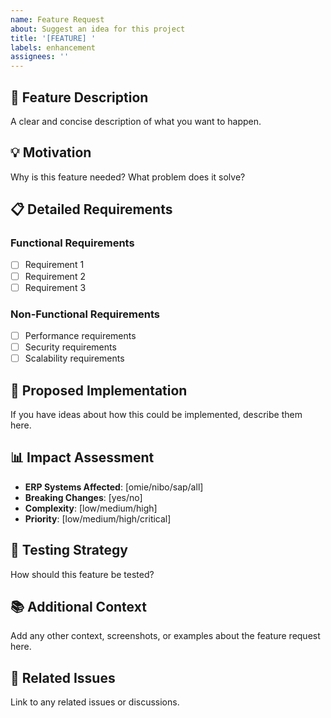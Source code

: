 ```yaml
---
name: Feature Request
about: Suggest an idea for this project
title: '[FEATURE] '
labels: enhancement
assignees: ''
---
```


## 🎯 Feature Description
A clear and concise description of what you want to happen.

## 💡 Motivation
Why is this feature needed? What problem does it solve?

## 📋 Detailed Requirements
### Functional Requirements
- [ ] Requirement 1
- [ ] Requirement 2
- [ ] Requirement 3

### Non-Functional Requirements
- [ ] Performance requirements
- [ ] Security requirements
- [ ] Scalability requirements

## 🔧 Proposed Implementation
If you have ideas about how this could be implemented, describe them here.

## 📊 Impact Assessment
- **ERP Systems Affected**: [omie/nibo/sap/all]
- **Breaking Changes**: [yes/no]
- **Complexity**: [low/medium/high]
- **Priority**: [low/medium/high/critical]

## 🧪 Testing Strategy
How should this feature be tested?

## 📚 Additional Context
Add any other context, screenshots, or examples about the feature request here.

## 🔗 Related Issues
Link to any related issues or discussions.